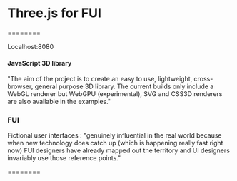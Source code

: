 # Three.js for FUI

========

Localhost:8080

#### JavaScript 3D library ####

"The aim of the project is to create an easy to use, lightweight, cross-browser, general purpose 3D library. The current builds only include a WebGL renderer but WebGPU (experimental), SVG and CSS3D renderers are also available in the examples."

### FUI ###

Fictional user interfaces : "genuinely influential in the real world because when new technology does catch up (which is happening really fast right now) FUI designers have already mapped out the territory and UI designers invariably use those reference points."

========
